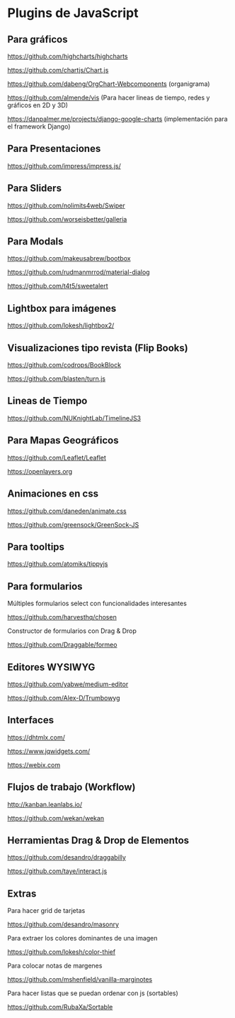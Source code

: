 # Plugins de JavaScript

## Para gráficos

https://github.com/highcharts/highcharts

https://github.com/chartjs/Chart.js

https://github.com/dabeng/OrgChart-Webcomponents (organigrama)

https://github.com/almende/vis (Para hacer lineas de tiempo, redes y gráficos en 2D y 3D)

https://danpalmer.me/projects/django-google-charts (implementación para el framework Django)

## Para Presentaciones

https://github.com/impress/impress.js/

## Para Sliders

https://github.com/nolimits4web/Swiper

https://github.com/worseisbetter/galleria

## Para Modals

https://github.com/makeusabrew/bootbox

https://github.com/rudmanmrrod/material-dialog

https://github.com/t4t5/sweetalert

## Lightbox para imágenes

https://github.com/lokesh/lightbox2/

## Visualizaciones tipo revista (Flip Books)

https://github.com/codrops/BookBlock

https://github.com/blasten/turn.js

## Lineas de Tiempo

https://github.com/NUKnightLab/TimelineJS3

## Para Mapas Geográficos

https://github.com/Leaflet/Leaflet

https://openlayers.org

## Animaciones en css

https://github.com/daneden/animate.css

https://github.com/greensock/GreenSock-JS

## Para tooltips

https://github.com/atomiks/tippyjs

## Para formularios

Múltiples formularios select con funcionalidades interesantes

https://github.com/harvesthq/chosen

Constructor de formularios con Drag & Drop

https://github.com/Draggable/formeo

## Editores WYSIWYG

https://github.com/yabwe/medium-editor

https://github.com/Alex-D/Trumbowyg

## Interfaces

https://dhtmlx.com/

https://www.jqwidgets.com/

https://webix.com

## Flujos de trabajo (Workflow)

http://kanban.leanlabs.io/

https://github.com/wekan/wekan

## Herramientas Drag & Drop de Elementos

https://github.com/desandro/draggabilly

https://github.com/taye/interact.js

## Extras

Para hacer grid de tarjetas

https://github.com/desandro/masonry

Para extraer los colores dominantes de una imagen

https://github.com/lokesh/color-thief

Para colocar notas de margenes

https://github.com/mshenfield/vanilla-marginotes

Para hacer listas que se puedan ordenar con js (sortables)

https://github.com/RubaXa/Sortable
